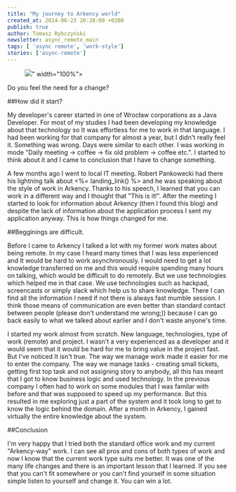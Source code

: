 ```yaml
---
title: "My journey to Arkency world"
created_at: 2014-06-23 20:28:00 +0200
publish: true
author: Tomasz Rybczyński
newsletter: async_remote_main
tags: [ 'async remote', 'work-style']
stories: ['async-remote']
---
```


<p>
  <figure>
    <img src="<%= src_fit("new_way/changes.jpg") %>" width="100%">
  </figure>
</p>

Do you feel the need for a change?

<!-- more -->

##How did it start?

My developer's career started in one of Wrocław corporations as a Java Developer. For most of my studies I had been developing my knowledge about that technology so It was effortless for me to work in that language.  I had been working for that company for almost a year, but I didn't really feel it.  Something was wrong. Days were similar to each other. I was working in mode "Daily meeting -> coffee -> fix old problem -> coffee etc.".  I started to think about it and I came to conclusion that I have to change something.

A few months ago I went to local IT meeting.  Robert Pankowecki had there his lightning talk about <%= landing_link() %> and he was speaking about the style of work in Arkency. Thanks to his speech, I learned that you can work in a different way and I thought that "This is it!". After the meeting I started to look for information about Arkency (then I found this blog) and despite the lack of information about the application process I sent my application anyway. This is how things changed for me.

##Begginings are difficult.

Before I came to Arkency I talked a lot with my former work mates about being remote. In my case I heard many times that I was less experienced and It would be hard to work asynchronously. I would need to get a lot knowledge transferred on me and this would require spending many hours on talking, which would be difficult to do remotely. But we use technologies which helped me in that case. We use technologies such as hackpad, screencasts or simply slack which help us to share knowledge. There I can find all the information I need if not there is always fast mumble session. I think those means of communication are even better than standard contact between people (please don't understand me wrong;)) because I can go back easily to what we talked about earlier and I don't waste anyone's time.

I started my work almost from scratch. New language, technologies, type of work (remote) and project. I wasn't a very experienced as a developer and it would seem that it would be hard for me to bring value in the project fast. But I've noticed It isn't true. The way we manage work made it easier for me to enter the company. The way we manage tasks - creating small tickets, getting first top task and not assigning story to anybody, all this has meant that I got to know business logic and used technology. In the previous company I often had to work on some modules that I was familar with before and that was supposed to speed up my performance. But this resulted in me exploring just a part of the system and it took long to get to know the logic behind the domain. After a month in Arkency, I gained virtually the entire knowledge about the system.

##Conclusion

I'm very happy that I tried both the standard office work and my current "Arkency-way" work. I can see all pros and cons of both types of work and now I know that the current work type suits me better. It was one of the many life changes and there is an important lesson that I learned. If you see that you can't fit somewhere or you can't find yourself in some situation simple listen to yourself and change it. You can win a lot.

